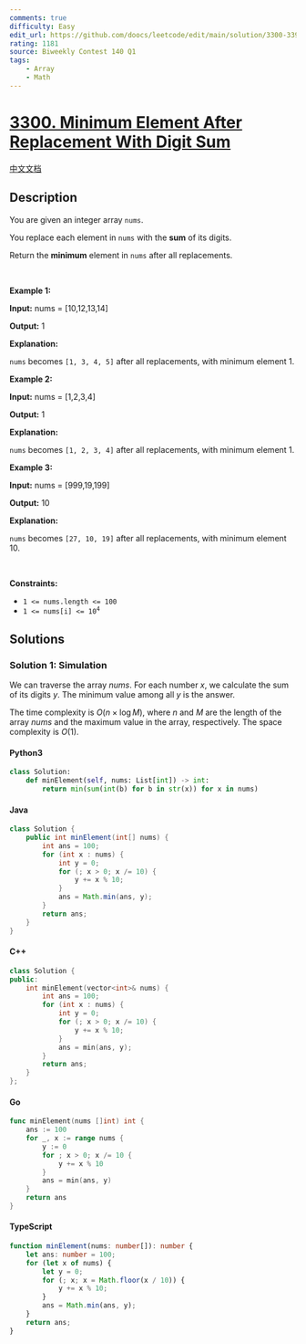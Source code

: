 ```yaml
---
comments: true
difficulty: Easy
edit_url: https://github.com/doocs/leetcode/edit/main/solution/3300-3399/3300.Minimum%20Element%20After%20Replacement%20With%20Digit%20Sum/README_EN.md
rating: 1181
source: Biweekly Contest 140 Q1
tags:
    - Array
    - Math
---
```


<!-- problem:start -->

# [3300. Minimum Element After Replacement With Digit Sum](https://leetcode.com/problems/minimum-element-after-replacement-with-digit-sum)

[中文文档](/solution/3300-3399/3300.Minimum%20Element%20After%20Replacement%20With%20Digit%20Sum/README.md)

## Description

<!-- description:start -->

<p>You are given an integer array <code>nums</code>.</p>

<p>You replace each element in <code>nums</code> with the <strong>sum</strong> of its digits.</p>

<p>Return the <strong>minimum</strong> element in <code>nums</code> after all replacements.</p>

<p>&nbsp;</p>
<p><strong class="example">Example 1:</strong></p>

<div class="example-block">
<p><strong>Input:</strong> <span class="example-io">nums = [10,12,13,14]</span></p>

<p><strong>Output:</strong> <span class="example-io">1</span></p>

<p><strong>Explanation:</strong></p>

<p><code>nums</code> becomes <code>[1, 3, 4, 5]</code> after all replacements, with minimum element 1.</p>
</div>

<p><strong class="example">Example 2:</strong></p>

<div class="example-block">
<p><strong>Input:</strong> <span class="example-io">nums = [1,2,3,4]</span></p>

<p><strong>Output:</strong> <span class="example-io">1</span></p>

<p><strong>Explanation:</strong></p>

<p><code>nums</code> becomes <code>[1, 2, 3, 4]</code> after all replacements, with minimum element 1.</p>
</div>

<p><strong class="example">Example 3:</strong></p>

<div class="example-block">
<p><strong>Input:</strong> <span class="example-io">nums = [999,19,199]</span></p>

<p><strong>Output:</strong> <span class="example-io">10</span></p>

<p><strong>Explanation:</strong></p>

<p><code>nums</code> becomes <code>[27, 10, 19]</code> after all replacements, with minimum element 10.</p>
</div>

<p>&nbsp;</p>
<p><strong>Constraints:</strong></p>

<ul>
	<li><code>1 &lt;= nums.length &lt;= 100</code></li>
	<li><code>1 &lt;= nums[i] &lt;= 10<sup>4</sup></code></li>
</ul>

<!-- description:end -->

## Solutions

<!-- solution:start -->

### Solution 1: Simulation

We can traverse the array $\textit{nums}$. For each number $x$, we calculate the sum of its digits $y$. The minimum value among all $y$ is the answer.

The time complexity is $O(n \times \log M)$, where $n$ and $M$ are the length of the array $\textit{nums}$ and the maximum value in the array, respectively. The space complexity is $O(1)$.

<!-- tabs:start -->

#### Python3

```python
class Solution:
    def minElement(self, nums: List[int]) -> int:
        return min(sum(int(b) for b in str(x)) for x in nums)
```

#### Java

```java
class Solution {
    public int minElement(int[] nums) {
        int ans = 100;
        for (int x : nums) {
            int y = 0;
            for (; x > 0; x /= 10) {
                y += x % 10;
            }
            ans = Math.min(ans, y);
        }
        return ans;
    }
}
```

#### C++

```cpp
class Solution {
public:
    int minElement(vector<int>& nums) {
        int ans = 100;
        for (int x : nums) {
            int y = 0;
            for (; x > 0; x /= 10) {
                y += x % 10;
            }
            ans = min(ans, y);
        }
        return ans;
    }
};
```

#### Go

```go
func minElement(nums []int) int {
	ans := 100
	for _, x := range nums {
		y := 0
		for ; x > 0; x /= 10 {
			y += x % 10
		}
		ans = min(ans, y)
	}
	return ans
}
```

#### TypeScript

```ts
function minElement(nums: number[]): number {
    let ans: number = 100;
    for (let x of nums) {
        let y = 0;
        for (; x; x = Math.floor(x / 10)) {
            y += x % 10;
        }
        ans = Math.min(ans, y);
    }
    return ans;
}
```

<!-- tabs:end -->

<!-- solution:end -->

<!-- problem:end -->
